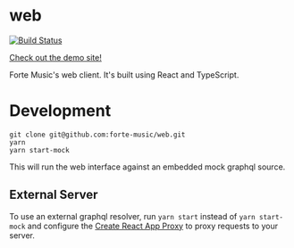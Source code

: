 # web

[![Build Status][build-status-image]][build-status]

[Check out the demo site!][demo-site]

Forte Music's web client. It's built using React and TypeScript.

# Development

    git clone git@github.com:forte-music/web.git
    yarn
    yarn start-mock

This will run the web interface against an embedded mock graphql source.

## External Server

To use an external graphql resolver, run `yarn start` instead of `yarn start-mock` and configure the
[Create React App Proxy][proxy-guide] to proxy requests to your server.

[demo-site]: https://forte.surge.sh/
[proxy-guide]: https://github.com/facebook/create-react-app/blob/cb1608b3e02e0eef5fd350f6e4cf5ce32bdfc215/packages/react-scripts/template/README.md#proxying-api-requests-in-development
[build-status-image]: https://img.shields.io/circleci/project/github/forte-music/web/master.svg
[build-status]: https://circleci.com/gh/forte-music/web
